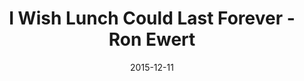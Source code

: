 ---
layout: post
post_url: 2015-12-11-I-Wish-Lunch.md
title: I Wish Lunch Could Last Forever - Ron Ewert
year: 2015
date: 2015-12-11
end_date: 
categories: visual
asset_folder: 2015-12-11-I

---